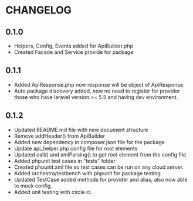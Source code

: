 # CHANGELOG

## 0.1.0
- Helpers, Config, Events added for ApiBuilder.php
- Created Facade and Service provide for package

## 0.1.1
- Added ApiResponse.php now response will be object of ApiResponse.
- Auto package discovery added, now no need to register for provider those who have laravel version >= 5.5 and having dev environment.

## 0.1.2
- Updated README.md file with new document structure
- Remove addHeader() from ApiBuilder
- Added new dependency in composer.json file for the package
- Update api_helper.php config file for root elements
- Updated call() and xmlParsing() to get root element from the config file
- Added phpunit test cases in "tests" folder
- Created phpunit.xml file so test cases can be run on any cloud server.
- Added orchestra/testbench with phpunit for package testing
- Updated TestCase added methods for provider and alias, also now able to mock config.
- Added unit testing with circle ci.
